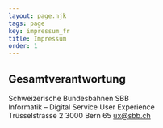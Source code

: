 ```yaml
---
layout: page.njk
tags: page
key: impressum_fr
title: Impressum
order: 1
---
```


## Gesamtverantwortung
Schweizerische Bundesbahnen SBB  
Informatik – Digital Service User Experience  
Trüsselstrasse 2
3000 Bern 65
<sbb-link variant="inline" type="button" href="mailto:ux@sbb.ch">ux@sbb.ch</sbb-link>
